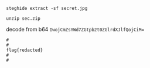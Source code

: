 ```steghide extract -sf secret.jpg```

```unzip sec.zip```

decode from b64 ```IwojCmZsYWd7ZGtpb2t0ZGlrdXJlfQojCiM=```

```
#
#
flag{redacted}
#
#
```
